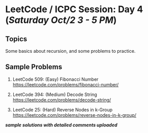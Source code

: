 # LeetCode / ICPC Session: Day 4 (***Saturday Oct/2 3 - 5 PM***)

## Topics
Some basics about recursion, and some problems to practice.

## Sample Problems

1. LeetCode 509: (Easy) Fibonacci Number  
https://leetcode.com/problems/fibonacci-number/  

2. LeetCode 394: (Medium) Decode String  
https://leetcode.com/problems/decode-string/  

3. LeetCode 25: (Hard) Reverse Nodes in k-Group  
https://leetcode.com/problems/reverse-nodes-in-k-group/  

___sample solutions with detailed comments uploaded___
